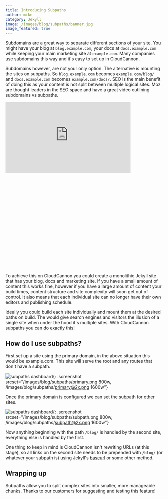 ```yaml
---
title: Introducing Subpaths
author: mike
category: Jekyll
image: /images/blog/subpaths/banner.jpg
image_featured: true
---
```


Subdomains are a great way to separate different sections of your site. You might
have your blog at `blog.example.com`, your docs at `docs.example.com` while keeping
your main marketing site at `example.com`. Many companies use subdomains this way
and it's easy to set up in CloudCannon.

Subdomains however, are not your only option. The alternative is mounting
the sites on subpaths. So `blog.example.com` becomes `example.com/blog/` and
`docs.example.com` becomes `example.com/docs/`. SEO is the main benefit of doing this
as your content is not split between multiple logical sites. Moz are thought leaders
in the SEO space and have a great video outlining subdomains vs subpaths.

<div class="video-embed" style="padding-bottom:60.5%;"><iframe allowtransparency="true" title="Wistia video player" allowFullscreen frameborder="0" scrolling="no" class="wistia_embed" name="wistia_embed" src="https://fast.wistia.net/embed/iframe/6erzjiily8" width="400" height="225"></iframe></div>

To achieve this on CloudCannon you could create a monolithic Jekyll site that has
your blog, docs and marketing site. If you have a small amount of content this
 works fine, however if you have a large amount of content your build times,
 content structure and site complexity will soon get out of control. It also
means that each individual site can no longer have their own editors and publishing schedule.

Ideally you could build each site individually and mount them at the desired paths
on build. The would give search engines and visitors the illusion of a single site when
under the hood it's multiple sites. With CloudCannon subpaths you can do exactly this!

## How do I use subpaths?

First set up a site using the primary domain, in the above situation this would
be example.com. This site will serve the root and any routes that don't have a subpath.

![subpaths dashboard](/images/blog/subpaths/primary@2x.png){: .screenshot srcset="/images/blog/subpaths/primary.png 800w, /images/blog/subpaths/primary@2x.png 1600w"}

Once the primary domain is configured we can set the subpath for other sites.

![subpaths dashboard](/images/blog/subpaths/subpath@2x.png){: .screenshot srcset="/images/blog/subpaths/subpath.png 800w, /images/blog/subpaths/subpath@2x.png 1600w"}

Now anything beginning with the path `/blog/` is handled by the second site, everything
else is handled by the first.

One thing to keep in mind is CloudCannon isn't rewriting URLs (at this stage), so
all links on the second site needs to be prepended with `/blog/` (or whatever your subpath is) using Jekyll's
[baseurl](https://jekyllrb.com/docs/configuration/options/#serve-command-options) or some other method.

## Wrapping up

Subpaths allow you to split complex sites into smaller, more manageable chunks.
Thanks to our customers for suggesting and testing this feature!
